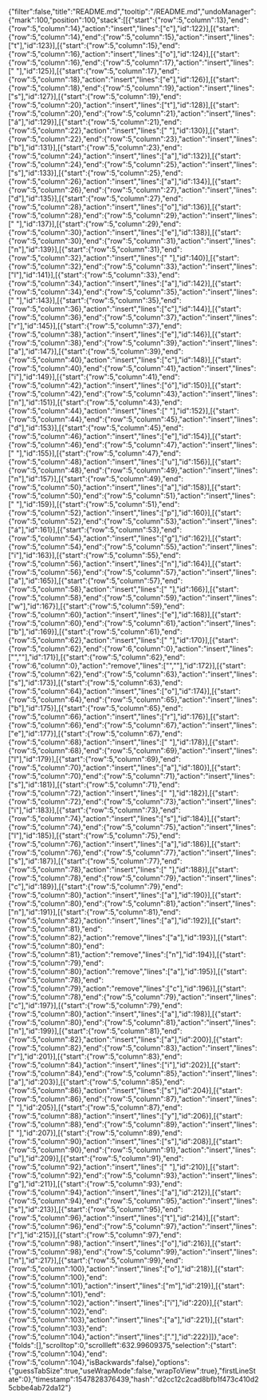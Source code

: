 {"filter":false,"title":"README.md","tooltip":"/README.md","undoManager":{"mark":100,"position":100,"stack":[[{"start":{"row":5,"column":13},"end":{"row":5,"column":14},"action":"insert","lines":["c"],"id":122}],[{"start":{"row":5,"column":14},"end":{"row":5,"column":15},"action":"insert","lines":["t"],"id":123}],[{"start":{"row":5,"column":15},"end":{"row":5,"column":16},"action":"insert","lines":["o"],"id":124}],[{"start":{"row":5,"column":16},"end":{"row":5,"column":17},"action":"insert","lines":[" "],"id":125}],[{"start":{"row":5,"column":17},"end":{"row":5,"column":18},"action":"insert","lines":["e"],"id":126}],[{"start":{"row":5,"column":18},"end":{"row":5,"column":19},"action":"insert","lines":["s"],"id":127}],[{"start":{"row":5,"column":19},"end":{"row":5,"column":20},"action":"insert","lines":["t"],"id":128}],[{"start":{"row":5,"column":20},"end":{"row":5,"column":21},"action":"insert","lines":["á"],"id":129}],[{"start":{"row":5,"column":21},"end":{"row":5,"column":22},"action":"insert","lines":[" "],"id":130}],[{"start":{"row":5,"column":22},"end":{"row":5,"column":23},"action":"insert","lines":["b"],"id":131}],[{"start":{"row":5,"column":23},"end":{"row":5,"column":24},"action":"insert","lines":["a"],"id":132}],[{"start":{"row":5,"column":24},"end":{"row":5,"column":25},"action":"insert","lines":["s"],"id":133}],[{"start":{"row":5,"column":25},"end":{"row":5,"column":26},"action":"insert","lines":["a"],"id":134}],[{"start":{"row":5,"column":26},"end":{"row":5,"column":27},"action":"insert","lines":["d"],"id":135}],[{"start":{"row":5,"column":27},"end":{"row":5,"column":28},"action":"insert","lines":["o"],"id":136}],[{"start":{"row":5,"column":28},"end":{"row":5,"column":29},"action":"insert","lines":[" "],"id":137}],[{"start":{"row":5,"column":29},"end":{"row":5,"column":30},"action":"insert","lines":["e"],"id":138}],[{"start":{"row":5,"column":30},"end":{"row":5,"column":31},"action":"insert","lines":["n"],"id":139}],[{"start":{"row":5,"column":31},"end":{"row":5,"column":32},"action":"insert","lines":[" "],"id":140}],[{"start":{"row":5,"column":32},"end":{"row":5,"column":33},"action":"insert","lines":["l"],"id":141}],[{"start":{"row":5,"column":33},"end":{"row":5,"column":34},"action":"insert","lines":["a"],"id":142}],[{"start":{"row":5,"column":34},"end":{"row":5,"column":35},"action":"insert","lines":[" "],"id":143}],[{"start":{"row":5,"column":35},"end":{"row":5,"column":36},"action":"insert","lines":["c"],"id":144}],[{"start":{"row":5,"column":36},"end":{"row":5,"column":37},"action":"insert","lines":["r"],"id":145}],[{"start":{"row":5,"column":37},"end":{"row":5,"column":38},"action":"insert","lines":["e"],"id":146}],[{"start":{"row":5,"column":38},"end":{"row":5,"column":39},"action":"insert","lines":["a"],"id":147}],[{"start":{"row":5,"column":39},"end":{"row":5,"column":40},"action":"insert","lines":["c"],"id":148}],[{"start":{"row":5,"column":40},"end":{"row":5,"column":41},"action":"insert","lines":["i"],"id":149}],[{"start":{"row":5,"column":41},"end":{"row":5,"column":42},"action":"insert","lines":["ó"],"id":150}],[{"start":{"row":5,"column":42},"end":{"row":5,"column":43},"action":"insert","lines":["n"],"id":151}],[{"start":{"row":5,"column":43},"end":{"row":5,"column":44},"action":"insert","lines":[" "],"id":152}],[{"start":{"row":5,"column":44},"end":{"row":5,"column":45},"action":"insert","lines":["d"],"id":153}],[{"start":{"row":5,"column":45},"end":{"row":5,"column":46},"action":"insert","lines":["e"],"id":154}],[{"start":{"row":5,"column":46},"end":{"row":5,"column":47},"action":"insert","lines":[" "],"id":155}],[{"start":{"row":5,"column":47},"end":{"row":5,"column":48},"action":"insert","lines":["u"],"id":156}],[{"start":{"row":5,"column":48},"end":{"row":5,"column":49},"action":"insert","lines":["n"],"id":157}],[{"start":{"row":5,"column":49},"end":{"row":5,"column":50},"action":"insert","lines":["a"],"id":158}],[{"start":{"row":5,"column":50},"end":{"row":5,"column":51},"action":"insert","lines":[" "],"id":159}],[{"start":{"row":5,"column":51},"end":{"row":5,"column":52},"action":"insert","lines":["p"],"id":160}],[{"start":{"row":5,"column":52},"end":{"row":5,"column":53},"action":"insert","lines":["á"],"id":161}],[{"start":{"row":5,"column":53},"end":{"row":5,"column":54},"action":"insert","lines":["g"],"id":162}],[{"start":{"row":5,"column":54},"end":{"row":5,"column":55},"action":"insert","lines":["i"],"id":163}],[{"start":{"row":5,"column":55},"end":{"row":5,"column":56},"action":"insert","lines":["n"],"id":164}],[{"start":{"row":5,"column":56},"end":{"row":5,"column":57},"action":"insert","lines":["a"],"id":165}],[{"start":{"row":5,"column":57},"end":{"row":5,"column":58},"action":"insert","lines":[" "],"id":166}],[{"start":{"row":5,"column":58},"end":{"row":5,"column":59},"action":"insert","lines":["w"],"id":167}],[{"start":{"row":5,"column":59},"end":{"row":5,"column":60},"action":"insert","lines":["e"],"id":168}],[{"start":{"row":5,"column":60},"end":{"row":5,"column":61},"action":"insert","lines":["b"],"id":169}],[{"start":{"row":5,"column":61},"end":{"row":5,"column":62},"action":"insert","lines":[" "],"id":170}],[{"start":{"row":5,"column":62},"end":{"row":6,"column":0},"action":"insert","lines":["",""],"id":171}],[{"start":{"row":5,"column":62},"end":{"row":6,"column":0},"action":"remove","lines":["",""],"id":172}],[{"start":{"row":5,"column":62},"end":{"row":5,"column":63},"action":"insert","lines":["s"],"id":173}],[{"start":{"row":5,"column":63},"end":{"row":5,"column":64},"action":"insert","lines":["o"],"id":174}],[{"start":{"row":5,"column":64},"end":{"row":5,"column":65},"action":"insert","lines":["b"],"id":175}],[{"start":{"row":5,"column":65},"end":{"row":5,"column":66},"action":"insert","lines":["r"],"id":176}],[{"start":{"row":5,"column":66},"end":{"row":5,"column":67},"action":"insert","lines":["e"],"id":177}],[{"start":{"row":5,"column":67},"end":{"row":5,"column":68},"action":"insert","lines":[" "],"id":178}],[{"start":{"row":5,"column":68},"end":{"row":5,"column":69},"action":"insert","lines":["l"],"id":179}],[{"start":{"row":5,"column":69},"end":{"row":5,"column":70},"action":"insert","lines":["a"],"id":180}],[{"start":{"row":5,"column":70},"end":{"row":5,"column":71},"action":"insert","lines":["s"],"id":181}],[{"start":{"row":5,"column":71},"end":{"row":5,"column":72},"action":"insert","lines":[" "],"id":182}],[{"start":{"row":5,"column":72},"end":{"row":5,"column":73},"action":"insert","lines":["i"],"id":183}],[{"start":{"row":5,"column":73},"end":{"row":5,"column":74},"action":"insert","lines":["s"],"id":184}],[{"start":{"row":5,"column":74},"end":{"row":5,"column":75},"action":"insert","lines":["l"],"id":185}],[{"start":{"row":5,"column":75},"end":{"row":5,"column":76},"action":"insert","lines":["a"],"id":186}],[{"start":{"row":5,"column":76},"end":{"row":5,"column":77},"action":"insert","lines":["s"],"id":187}],[{"start":{"row":5,"column":77},"end":{"row":5,"column":78},"action":"insert","lines":[" "],"id":188}],[{"start":{"row":5,"column":78},"end":{"row":5,"column":79},"action":"insert","lines":["c"],"id":189}],[{"start":{"row":5,"column":79},"end":{"row":5,"column":80},"action":"insert","lines":["a"],"id":190}],[{"start":{"row":5,"column":80},"end":{"row":5,"column":81},"action":"insert","lines":["n"],"id":191}],[{"start":{"row":5,"column":81},"end":{"row":5,"column":82},"action":"insert","lines":["a"],"id":192}],[{"start":{"row":5,"column":81},"end":{"row":5,"column":82},"action":"remove","lines":["a"],"id":193}],[{"start":{"row":5,"column":80},"end":{"row":5,"column":81},"action":"remove","lines":["n"],"id":194}],[{"start":{"row":5,"column":79},"end":{"row":5,"column":80},"action":"remove","lines":["a"],"id":195}],[{"start":{"row":5,"column":78},"end":{"row":5,"column":79},"action":"remove","lines":["c"],"id":196}],[{"start":{"row":5,"column":78},"end":{"row":5,"column":79},"action":"insert","lines":["c"],"id":197}],[{"start":{"row":5,"column":79},"end":{"row":5,"column":80},"action":"insert","lines":["a"],"id":198}],[{"start":{"row":5,"column":80},"end":{"row":5,"column":81},"action":"insert","lines":["n"],"id":199}],[{"start":{"row":5,"column":81},"end":{"row":5,"column":82},"action":"insert","lines":["a"],"id":200}],[{"start":{"row":5,"column":82},"end":{"row":5,"column":83},"action":"insert","lines":["r"],"id":201}],[{"start":{"row":5,"column":83},"end":{"row":5,"column":84},"action":"insert","lines":["i"],"id":202}],[{"start":{"row":5,"column":84},"end":{"row":5,"column":85},"action":"insert","lines":["a"],"id":203}],[{"start":{"row":5,"column":85},"end":{"row":5,"column":86},"action":"insert","lines":["s"],"id":204}],[{"start":{"row":5,"column":86},"end":{"row":5,"column":87},"action":"insert","lines":[" "],"id":205}],[{"start":{"row":5,"column":87},"end":{"row":5,"column":88},"action":"insert","lines":["y"],"id":206}],[{"start":{"row":5,"column":88},"end":{"row":5,"column":89},"action":"insert","lines":[" "],"id":207}],[{"start":{"row":5,"column":89},"end":{"row":5,"column":90},"action":"insert","lines":["s"],"id":208}],[{"start":{"row":5,"column":90},"end":{"row":5,"column":91},"action":"insert","lines":["u"],"id":209}],[{"start":{"row":5,"column":91},"end":{"row":5,"column":92},"action":"insert","lines":[" "],"id":210}],[{"start":{"row":5,"column":92},"end":{"row":5,"column":93},"action":"insert","lines":["g"],"id":211}],[{"start":{"row":5,"column":93},"end":{"row":5,"column":94},"action":"insert","lines":["a"],"id":212}],[{"start":{"row":5,"column":94},"end":{"row":5,"column":95},"action":"insert","lines":["s"],"id":213}],[{"start":{"row":5,"column":95},"end":{"row":5,"column":96},"action":"insert","lines":["t"],"id":214}],[{"start":{"row":5,"column":96},"end":{"row":5,"column":97},"action":"insert","lines":["r"],"id":215}],[{"start":{"row":5,"column":97},"end":{"row":5,"column":98},"action":"insert","lines":["o"],"id":216}],[{"start":{"row":5,"column":98},"end":{"row":5,"column":99},"action":"insert","lines":["n"],"id":217}],[{"start":{"row":5,"column":99},"end":{"row":5,"column":100},"action":"insert","lines":["o"],"id":218}],[{"start":{"row":5,"column":100},"end":{"row":5,"column":101},"action":"insert","lines":["m"],"id":219}],[{"start":{"row":5,"column":101},"end":{"row":5,"column":102},"action":"insert","lines":["í"],"id":220}],[{"start":{"row":5,"column":102},"end":{"row":5,"column":103},"action":"insert","lines":["a"],"id":221}],[{"start":{"row":5,"column":103},"end":{"row":5,"column":104},"action":"insert","lines":["."],"id":222}]]},"ace":{"folds":[],"scrolltop":0,"scrollleft":632.99609375,"selection":{"start":{"row":5,"column":104},"end":{"row":5,"column":104},"isBackwards":false},"options":{"guessTabSize":true,"useWrapMode":false,"wrapToView":true},"firstLineState":0},"timestamp":1547828376439,"hash":"d2cc12c2cad8bfb1f473c410d25cbbe4ab72da12"}